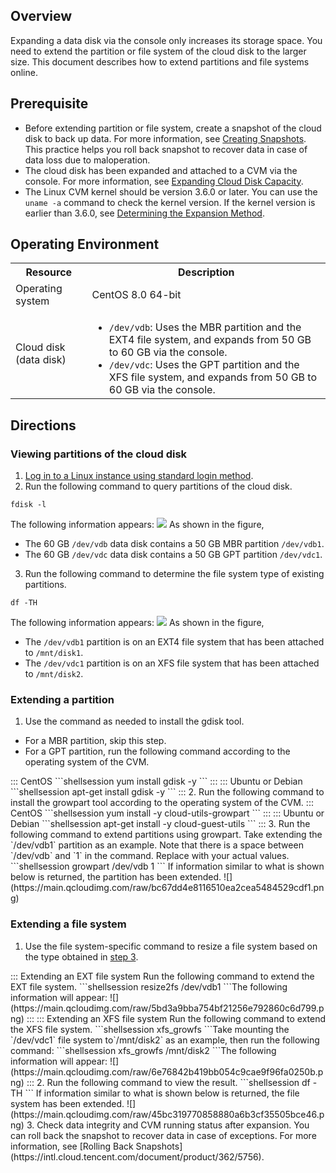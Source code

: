 ## Overview
Expanding a data disk via the console only increases its storage space. You need to extend the partition or file system of the cloud disk to the larger size. This document describes how to extend partitions and file systems online.

## Prerequisite
- Before extending partition or file system, create a snapshot of the cloud disk to back up data. For more information, see [Creating Snapshots](https://intl.cloud.tencent.com/document/product/362/5755).
This practice helps you roll back snapshot to recover data in case of data loss due to maloperation.
- The cloud disk has been expanded and attached to a CVM via the console. For more information, see [Expanding Cloud Disk Capacity](https://intl.cloud.tencent.com/document/product/362/5747).
- The Linux CVM kernel should be version 3.6.0 or later. You can use the `uname -a` command to check the kernel version.
If the kernel version is earlier than 3.6.0, see [Determining the Expansion Method](https://intl.cloud.tencent.com/document/product/362/39995).

## Operating Environment
<table>
<tr>
<th>Resource</th><th>Description</th>
</tr>
<tr>
<td>Operating system</td>
<td>CentOS 8.0 64-bit</td>
</tr>
<tr>
<td>Cloud disk (data disk)</td>
<td>
<ul style="margin-bottom:0px">
<li><code>/dev/vdb</code>: Uses the MBR partition and the EXT4 file system, and expands from 50 GB to 60 GB via the console.</li>
<li><code>/dev/vdc</code>: Uses the GPT partition and the XFS file system, and expands from 50 GB to 60 GB via the console.</li>
</ul>
</td>
</tr>
</table>

## Directions
### Viewing partitions of the cloud disk
1. [Log in to a Linux instance using standard login method](https://intl.cloud.tencent.com/document/product/213/5436).
2. Run the following command to query partitions of the cloud disk.
```shellsession
fdisk -l
```
The following information appears:
![](https://main.qcloudimg.com/raw/19d4f0ab6be5e332022efe9247069f35.png)
As shown in the figure,
 - The 60 GB `/dev/vdb` data disk contains a 50 GB MBR partition `/dev/vdb1`.
 - The 60 GB `/dev/vdc` data disk contains a 50 GB GPT partition `/dev/vdc1`.
3. [](id:Step3)Run the following command to determine the file system type of existing partitions.
```shellsession
df -TH
```
The following information appears:
![](https://main.qcloudimg.com/raw/384bd9556f09e973504ab93dbb6aa900.png)
As shown in the figure,
 - The `/dev/vdb1` partition is on an EXT4 file system that has been attached to `/mnt/disk1`.
 - The `/dev/vdc1` partition is on an XFS file system that has been attached to `/mnt/disk2`.

### Extending a partition
1. Use the command as needed to install the gdisk tool.
 - For a MBR partition, skip this step.
 - For a GPT partition, run the following command according to the operating system of the CVM.
<dx-tabs>
::: CentOS
```shellsession
yum install gdisk -y
```
:::
::: Ubuntu or Debian
```shellsession
apt-get install gdisk -y
```
:::
</dx-tabs>
2. Run the following command to install the growpart tool according to the operating system of the CVM.
<dx-tabs>
::: CentOS
```shellsession
yum install -y cloud-utils-growpart
```
:::
::: Ubuntu or Debian
```shellsession
apt-get install -y cloud-guest-utils
```
:::
</dx-tabs>
3. Run the following command to extend partitions using growpart.
Take extending the `/dev/vdb1` partition as an example. Note that there is a space between `/dev/vdb` and `1` in the command. Replace with your actual values.
```shellsession
growpart /dev/vdb 1
```
If information similar to what is shown below is returned, the partition has been extended.
![](https://main.qcloudimg.com/raw/bc67dd4e8116510ea2cea5484529cdf1.png)

### Extending a file system
1. Use the file system-specific command to resize a file system based on the type obtained in [step 3](#Step3).
<dx-tabs>
::: Extending an EXT file system
Run the following command to extend the EXT file system.
```shellsession
resize2fs /dev/vdb1 
```The following information will appear:
![](https://main.qcloudimg.com/raw/5bd3a9bba754bf21256e792860c6d799.png)
:::
::: Extending an XFS file system
Run the following command to extend the XFS file system.
```shellsession
xfs_growfs <Mount point>
```Take mounting the `/dev/vdc1` file system to`/mnt/disk2` as an example, then run the following command:
```shellsession
xfs_growfs /mnt/disk2
```The following information will appear:
![](https://main.qcloudimg.com/raw/6e76842b419bb054c9cae9f96fa0250b.png)
:::
</dx-tabs>
2. Run the following command to view the result.
```shellsession
df -TH
```
If information similar to what is shown below is returned, the file system has been extended.
![](https://main.qcloudimg.com/raw/45bc319770858880a6b3cf35505bce46.png)
3. Check data integrity and CVM running status after expansion.
You can roll back the snapshot to recover data in case of exceptions. For more information, see [Rolling Back Snapshots](https://intl.cloud.tencent.com/document/product/362/5756).


